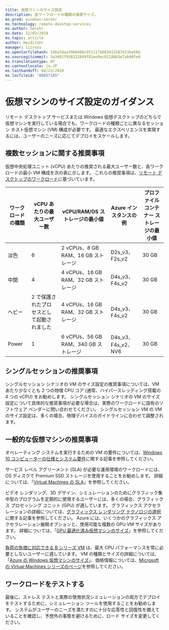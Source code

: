 ```yaml
---
title: 仮想マシンのサイズ設定
description: 各ワークロードの種類の推奨サイズ。
ms.prod: windows-server
ms.technology: remote-desktop-services
ms.author: helohr
ms.date: 12/02/2019
ms.topic: article
author: Heidilohr
manager: lizross
ms.openlocfilehash: 1d6a7daa3966488c951117b083411587d13be56b
ms.sourcegitcommit: 3a3d62f938322849f81ee9ec01186b3e7ab90fe0
ms.translationtype: HT
ms.contentlocale: ja-JP
ms.lasthandoff: 04/23/2020
ms.locfileid: "80857105"
---
```

# <a name="virtual-machine-sizing-guidance"></a>仮想マシンのサイズ設定のガイダンス

リモート デスクトップ サービスまたは Windows 仮想デスクトップのどちらで仮想マシンを実行している場合でも、ワークロードの種類ごとに異なるセッション ホスト仮想マシン (VM) 構成が必要です。 最適なエクスペリエンスを実現するには、ユーザーのニーズに応じてデプロイをスケールします。

## <a name="multi-session-recommendations"></a>複数セッションに関する推奨事項

仮想中央処理ユニット (vCPU) あたりの推奨される最大ユーザー数と、各ワークロードの最小 VM 構成を次の表に示します。 これらの推奨事項は、[リモート デスクトップのワークロード](remote-desktop-workloads.md)に基づいています。

| ワークロードの種類 | vCPU あたりの最大ユーザー数 | vCPU/RAM/OS ストレージの最小値 | Azure インスタンスの例 | プロファイル コンテナー ストレージの最小値 |
| --- | --- | --- | --- | --- |
| 淡色 | 6 | 2 vCPUs、8 GB RAM、16 GB ストレージ | D2s_v3、F2s_v2 | 30 GB |
| 中間 | 4 | 4 vCPUs、16 GB RAM、32 GB ストレージ | D4s_v3、F4s_v2 | 30 GB |
| ヘビー | 2 で保護されたプロセスとして起動されました | 4 vCPUs、16 GB RAM、32 GB ストレージ | D4s_v3、F4s_v2 | 30 GB |
| Power | 1 | 6 vCPUs、56 GB RAM、340 GB ストレージ | D4s_v3、F4s_v2、NV6 | 30 GB |

## <a name="single-session-recommendations"></a>シングルセッションの推奨事項

シングルセッション シナリオの VM のサイズ設定の推奨事項については、VM あたり少なくとも 2 つの物理 CPU コア (通常、ハイパースレッディング搭載の 4 つの vCPU) をお勧めします。 シングルセッション シナリオの VM のサイズ設定について具体的な推奨事項が必要な場合は、実際のワークロードに固有のソフトウェア ベンダーに問い合わせてください。 シングルセッション VM の VM のサイズ設定は、多くの場合、物理デバイスのガイドラインに合わせて調整されます。

## <a name="general-virtual-machine-recommendations"></a>一般的な仮想マシンの推奨事項

オペレーティング システムを実行するための VM の要件については、[Windows 10 コンピューターの仕様とシステム要件](https://www.microsoft.com/windows/windows-10-specifications)に関する記事を参照してください。

サービス レベル アグリーメント (SLA) が必要な運用環境のワークロードには、OS ディスクで Premium SSD ストレージを使用することをお勧めします。 詳細については、「[Virtual Machines の SLA](https://azure.microsoft.com/support/legal/sla/virtual-machines/v1_8/)」を参照してください。

ビデオ レンダリング、3D デザイン、シミュレーションのためにグラフィック集中型のプログラムを定期的に使用するユーザーには、多くの場合、グラフィックス プロセッシング ユニット (GPU) が適しています。 グラフィックス アクセラレーションの詳細については、[グラフィックス レンダリング テクノロジの選択](rds-graphics-virtualization.md)に関する記事を参照してください。 Azure には、いくつかのグラフィックス アクセラレーション展開オプションと、使用可能な複数の GPU VM サイズがあります。 詳細については、「[GPU 最適化済み仮想マシンのサイズ](https://docs.microsoft.com/azure/virtual-machines/windows/sizes-gpu)」を参照してください。

[負荷の急増に対応できる B シリーズ VM](https://docs.microsoft.com/azure/virtual-machines/windows/b-series-burstable) は、最大 CPU パフォーマンスを常に必要としないユーザーに適しています。 VM の種類とサイズの詳細については、「[Azure の Windows 仮想マシンのサイズ](https://docs.microsoft.com/azure/virtual-machines/windows/sizes)」、価格情報については、[Microsoft の Virtual Machines シリーズのページ](https://azure.microsoft.com/pricing/details/virtual-machines/series/)を参照してください。

## <a name="test-your-workload"></a>ワークロードをテストする

最後に、ストレス テストと実際の使用状況シミュレーションの両方でデプロイをテストするために、シミュレーション ツールを使用することをお勧めします。 システムがユーザーのニーズを満たすのに十分な応答性と回復性を備えていることを確認し、予想外の事態を避けるために、ロード サイズを変更してください。
